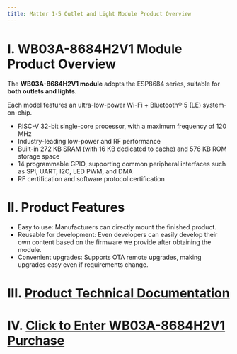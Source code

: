 ```yaml
---
title: Matter 1-5 Outlet and Light Module Product Overview
---
```


# I. WB03A-8684H2V1 Module Product Overview

The **WB03A-8684H2V1 module** adopts the ESP8684 series, suitable for **both outlets and lights**.

Each model features an ultra-low-power Wi-Fi + Bluetooth® 5 (LE) system-on-chip.

- RISC-V 32-bit single-core processor, with a maximum frequency of 120 MHz
- Industry-leading low-power and RF performance
- Built-in 272 KB SRAM (with 16 KB dedicated to cache) and 576 KB ROM storage space
- 14 programmable GPIO, supporting common peripheral interfaces such as SPI, UART, I2C, LED PWM, and DMA
- RF certification and software protocol certification

# II. Product Features

- Easy to use: Manufacturers can directly mount the finished product.
- Reusable for development: Even developers can easily develop their own content based on the firmware we provide after obtaining the module.
- Convenient upgrades: Supports OTA remote upgrades, making upgrades easy even if requirements change.

# III. [Product Technical Documentation](../../services_support/matter/WB03A-8684H2V1_datasheet.md)

# IV. [Click to Enter WB03A-8684H2V1 Purchase](../../buy_sample/index.md#esp8684)
